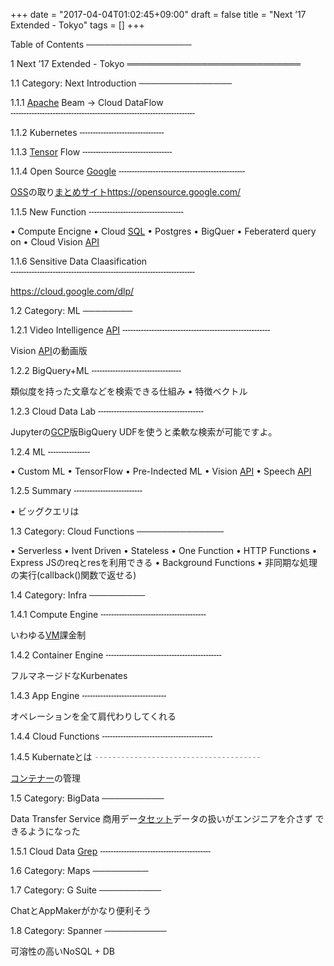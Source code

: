 +++
date  = "2017-04-04T01:02:45+09:00"
draft = false
title = "Next ’17 Extended - Tokyo"
tags  = []
+++
<p>Table of Contents
─────────────────</p>


<p>1 Next ’17 Extended - Tokyo
════════════════════════════</p>

<p>1.1 Category: Next Introduction
───────────────</p>

<p>1.1.1 <a class="keyword" href="http://d.hatena.ne.jp/keyword/Apache">Apache</a> Beam -> Cloud DataFlow
╌╌╌╌╌╌╌╌╌╌╌╌╌╌╌╌╌╌╌╌╌╌╌╌╌╌╌╌╌╌╌╌╌╌╌</p>

<p>1.1.2 Kubernetes
╌╌╌╌╌╌╌╌╌╌╌╌╌╌╌╌</p>

<p>1.1.3 <a class="keyword" href="http://d.hatena.ne.jp/keyword/Tensor">Tensor</a> Flow
╌╌╌╌╌╌╌╌╌╌╌╌╌╌╌╌╌</p>

<p>1.1.4 Open Source <a class="keyword" href="http://d.hatena.ne.jp/keyword/Google">Google</a>
╌╌╌╌╌╌╌╌╌╌╌╌╌╌╌╌╌╌╌╌╌╌╌╌</p>

<p>  <a class="keyword" href="http://d.hatena.ne.jp/keyword/OSS">OSS</a>の取り<a class="keyword" href="http://d.hatena.ne.jp/keyword/%A4%DE%A4%C8%A4%E1%A5%B5%A5%A4%A5%C8">まとめサイト</a><a href="https://opensource.google.com/">https://opensource.google.com/</a></p>

<p>1.1.5 New Function
╌╌╌╌╌╌╌╌╌╌╌╌╌╌╌╌╌╌</p>

<p>  • Compute Encigne
  • Cloud <a class="keyword" href="http://d.hatena.ne.jp/keyword/SQL">SQL</a>
    • Postgres
  • BigQuer
    • Feberaterd query on
  • Cloud Vision <a class="keyword" href="http://d.hatena.ne.jp/keyword/API">API</a></p>

<p>1.1.6 Sensitive Data Claasification
╌╌╌╌╌╌╌╌╌╌╌╌╌╌╌╌╌╌╌╌╌╌╌╌╌╌╌╌╌╌╌╌╌╌╌</p>

<p>  <a href="https://cloud.google.com/dlp/">https://cloud.google.com/dlp/</a></p>

<p>1.2 Category: ML
────────</p>

<p>1.2.1 Video Intelligence <a class="keyword" href="http://d.hatena.ne.jp/keyword/API">API</a>
╌╌╌╌╌╌╌╌╌╌╌╌╌╌╌╌╌╌╌╌╌╌╌╌╌╌╌╌</p>

<p>  Vision <a class="keyword" href="http://d.hatena.ne.jp/keyword/API">API</a>の動画版</p>

<p>1.2.2 BigQuery+ML
╌╌╌╌╌╌╌╌╌╌╌╌╌╌╌╌╌</p>

<p>  類似度を持った文章などを検索できる仕組み
  • 特徴ベクトル</p>

<p>1.2.3 Cloud Data Lab
╌╌╌╌╌╌╌╌╌╌╌╌╌╌╌╌╌╌╌╌</p>

<p>  Jupyterの<a class="keyword" href="http://d.hatena.ne.jp/keyword/GCP">GCP</a>版BigQuery UDFを使うと柔軟な検索が可能ですよ。</p>

<p>1.2.4 ML
╌╌╌╌╌╌╌╌</p>

<p>  • Custom ML
    • TensorFlow
  • Pre-Indected ML
    • Vision <a class="keyword" href="http://d.hatena.ne.jp/keyword/API">API</a>
    • Speech <a class="keyword" href="http://d.hatena.ne.jp/keyword/API">API</a></p>

<p>1.2.5 Summary
╌╌╌╌╌╌╌╌╌╌╌╌╌</p>

<p>  • ビッグクエリは</p>

<p>1.3 Category: Cloud Functions
──────────────</p>

<p>  • Serverless
  • Ivent Driven
  • Stateless
  • One Function
    • HTTP Functions
      • Express JSのreqとresを利用できる
    • Background Functions
      • 非同期な処理の実行(callback()関数で返せる)</p>

<p>1.4 Category: Infra
─────────</p>

<p>1.4.1 Compute Engine
╌╌╌╌╌╌╌╌╌╌╌╌╌╌╌╌╌╌╌╌</p>

<p>  いわゆる<a class="keyword" href="http://d.hatena.ne.jp/keyword/VM">VM</a>課金制</p>

<p>1.4.2 Container Engine
╌╌╌╌╌╌╌╌╌╌╌╌╌╌╌╌╌╌╌╌╌╌</p>

<p>  フルマネージドなKurbenates</p>

<p>1.4.3 App Engine
╌╌╌╌╌╌╌╌╌╌╌╌╌╌╌╌</p>

<p>  オペレーションを全て肩代わりしてくれる</p>

<p>1.4.4 Cloud Functions
╌╌╌╌╌╌╌╌╌╌╌╌╌╌╌╌╌╌╌╌╌</p>

<p>1.4.5 Kubernateとは
╌╌╌╌╌╌╌╌╌╌╌╌╌╌╌╌╌╌╌</p>

<p>  <a class="keyword" href="http://d.hatena.ne.jp/keyword/%A5%B3%A5%F3%A5%C6%A5%CA%A1%BC">コンテナー</a>の管理</p>

<p>1.5 Category: BigData
──────────</p>

<p>  Data Transfer Service 商用デー<a class="keyword" href="http://d.hatena.ne.jp/keyword/%A5%BF%A5%BB%A5%C3%A5%C8">タセット</a>データの扱いがエンジニアを介さず
  できるようになった</p>

<p>1.5.1 Cloud Data <a class="keyword" href="http://d.hatena.ne.jp/keyword/Grep">Grep</a>
╌╌╌╌╌╌╌╌╌╌╌╌╌╌╌╌╌╌╌╌╌</p>

<p>1.6 Category: Maps
─────────</p>

<p>1.7 Category: G Suite
──────────</p>

<p>  ChatとAppMakerがかなり便利そう</p>

<p>1.8 Category: Spanner
──────────</p>

<p>  可溶性の高いNoSQL + DB</p>
